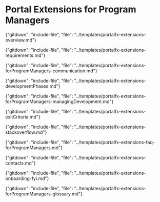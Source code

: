 # Portal Extensions for Program Managers

{"gitdown": "include-file", "file": "../templates/portalfx-extensions-overview.md"}

{"gitdown": "include-file", "file": "../templates/portalfx-extensions-requirements.md"}

{"gitdown": "include-file", "file": "../templates/portalfx-extensions-forProgramManagers-communication.md"}
  
{"gitdown": "include-file", "file": "../templates/portalfx-extensions-developmentPhases.md"}
  
{"gitdown": "include-file", "file": "../templates/portalfx-extensions-forProgramManagers-managingDevelopment.md"}
  
{"gitdown": "include-file", "file": "../templates/portalfx-extensions-exitCriteria.md"}

<!-- 
## Best Practices
"gitdown": "include-file", "file": "../templates/portalfx-extensions-bp-forProgramManagers.md"
-->
 
{"gitdown": "include-file", "file": "../templates/portalfx-extensions-stackoverflow.md"}

{"gitdown": "include-file", "file": "../templates/portalfx-extensions-faq-forProgramManagers.md"}
  
{"gitdown": "include-file", "file": "../templates/portalfx-extensions-contacts.md"}

{"gitdown": "include-file", "file": "../templates/portalfx-extensions-onboarding-fyi.md"}

{"gitdown": "include-file", "file": "../templates/portalfx-extensions-forProgramManagers-glossary.md"}